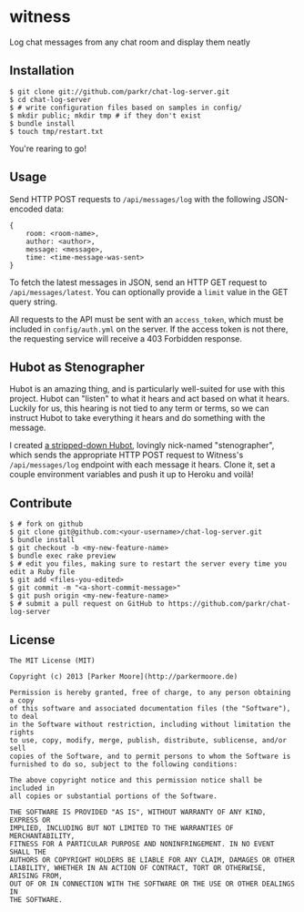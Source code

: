 # witness

Log chat messages from any chat room and display them neatly

## Installation

    $ git clone git://github.com/parkr/chat-log-server.git
    $ cd chat-log-server
    $ # write configuration files based on samples in config/
    $ mkdir public; mkdir tmp # if they don't exist
    $ bundle install
    $ touch tmp/restart.txt

You're rearing to go!

## Usage

Send HTTP POST requests to `/api/messages/log` with the following JSON-encoded data:

    {
        room: <room-name>,
        author: <author>,
        message: <message>,
        time: <time-message-was-sent>
    }

To fetch the latest messages in JSON, send an HTTP GET request to `/api/messages/latest`.
You can optionally provide a `limit` value in the GET query string.

All requests to the API must be sent with an `access_token`, which must be included in
`config/auth.yml` on the server. If the access token is not there, the requesting service
will receive a 403 Forbidden response.

## Hubot as Stenographer

Hubot is an amazing thing, and is particularly well-suited for use with this project.
Hubot can "listen" to what it hears and act based on what it hears. Luckily for us,
this hearing is not tied to any term or terms, so we can instruct Hubot to take everything
it hears and do something with the message.

I created [a stripped-down Hubot](https://github.com/parkr/stenographer), lovingly nick-named
"stenographer", which sends the appropriate HTTP POST request to Witness's `/api/messages/log`
endpoint with each message it hears. Clone it, set a couple environment variables and push
it up to Heroku and voilà!

## Contribute

    $ # fork on github
    $ git clone git@github.com:<your-username>/chat-log-server.git
    $ bundle install
    $ git checkout -b <my-new-feature-name>
    $ bundle exec rake preview
    $ # edit you files, making sure to restart the server every time you edit a Ruby file
    $ git add <files-you-edited>
    $ git commit -m "<a-short-commit-message>"
    $ git push origin <my-new-feature-name>
    $ # submit a pull request on GitHub to https://github.com/parkr/chat-log-server

## License

    The MIT License (MIT)

    Copyright (c) 2013 [Parker Moore](http://parkermoore.de)

    Permission is hereby granted, free of charge, to any person obtaining a copy
    of this software and associated documentation files (the "Software"), to deal
    in the Software without restriction, including without limitation the rights
    to use, copy, modify, merge, publish, distribute, sublicense, and/or sell
    copies of the Software, and to permit persons to whom the Software is
    furnished to do so, subject to the following conditions:

    The above copyright notice and this permission notice shall be included in
    all copies or substantial portions of the Software.

    THE SOFTWARE IS PROVIDED "AS IS", WITHOUT WARRANTY OF ANY KIND, EXPRESS OR
    IMPLIED, INCLUDING BUT NOT LIMITED TO THE WARRANTIES OF MERCHANTABILITY,
    FITNESS FOR A PARTICULAR PURPOSE AND NONINFRINGEMENT. IN NO EVENT SHALL THE
    AUTHORS OR COPYRIGHT HOLDERS BE LIABLE FOR ANY CLAIM, DAMAGES OR OTHER
    LIABILITY, WHETHER IN AN ACTION OF CONTRACT, TORT OR OTHERWISE, ARISING FROM,
    OUT OF OR IN CONNECTION WITH THE SOFTWARE OR THE USE OR OTHER DEALINGS IN
    THE SOFTWARE.
